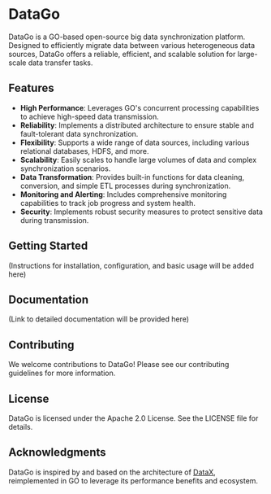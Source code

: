 # DataGo

DataGo is a GO-based open-source big data synchronization platform. Designed to efficiently migrate data between various heterogeneous data sources, DataGo offers a reliable, efficient, and scalable solution for large-scale data transfer tasks.

## Features

- **High Performance**: Leverages GO's concurrent processing capabilities to achieve high-speed data transmission.
- **Reliability**: Implements a distributed architecture to ensure stable and fault-tolerant data synchronization.
- **Flexibility**: Supports a wide range of data sources, including various relational databases, HDFS, and more.
- **Scalability**: Easily scales to handle large volumes of data and complex synchronization scenarios.
- **Data Transformation**: Provides built-in functions for data cleaning, conversion, and simple ETL processes during synchronization.
- **Monitoring and Alerting**: Includes comprehensive monitoring capabilities to track job progress and system health.
- **Security**: Implements robust security measures to protect sensitive data during transmission.

## Getting Started

(Instructions for installation, configuration, and basic usage will be added here)

## Documentation

(Link to detailed documentation will be provided here)

## Contributing

We welcome contributions to DataGo! Please see our contributing guidelines for more information.

## License

DataGo is licensed under the Apache 2.0 License. See the LICENSE file for details.

## Acknowledgments

DataGo is inspired by and based on the architecture of [DataX](https://github.com/alibaba/DataX), reimplemented in GO to leverage its performance benefits and ecosystem.